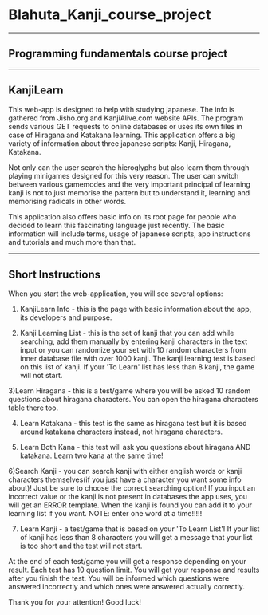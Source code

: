 # Blahuta_Kanji_course_project

--------------------------
Programming fundamentals course project
--------------------------

--------------------------
KanjiLearn
--------------------------

This web-app is designed to help with studying japanese. The info is gathered from Jisho.org and KanjiAlive.com website APIs. The program sends various GET requests to online databases or uses its own files in case of Hiragana and Katakana learning.
This application offers a big variety of information about three japanese scripts: Kanji, Hiragana, Katakana.

Not only can the user search the hieroglyphs but also learn them through playing minigames designed for this very reason.
The user can switch between various gamemodes and the very important principal of learning kanji is not to just memorise the pattern but to understand it, learning and memorising radicals in other words.

This application also offers basic info on its root page for people who decided to learn this fascinating language just recently.
The basic information will include terms, usage of japanese scripts, app instructions and tutorials and much more than that.

--------------------------
Short Instructions
--------------------------

When you start the web-application, you will see several options:
1) KanjiLearn Info - this is the page with basic information about the app, its developers and purpose.

2) Kanji Learning List - this is the set of kanji that you can add while searching, add them manually by entering kanji characters in the text input or you can randomize your set with 10 random characters from inner database file with over 1000 kanji. The kanji learning test is based on this list of kanji. If your 'To Learn' list has less than 8 kanji, the game will not start.

3)Learn Hiragana - this is a test/game where you will be asked 10 random questions about hiragana characters. You can open the hiragana characters table there too.

4) Learn Katakana - this test is the same as hiragana test but it is based around katakana characters instead, not hiragana characters.

5) Learn Both Kana - this test will ask you questions about hiragana AND katakana. Learn two kana at the same time!

6)Search Kanji - you can search kanji with either english words or kanji characters themselves(if you just have a character you want some info about)! Just be sure to choose the correct searching option! If you input an incorrect value or the kanji is not present in databases the app uses, you will get an ERROR template. When the kanji is found you can add it to your learning list if you want. 
NOTE: enter one word at a time!!!!!

7) Learn Kanji - a test/game that is based on your 'To Learn List'! If your list of kanji has less than 8 characters you will get a message that your list is too short and the test will not start.

At the end of each test/game you will get a response depending on your result. Each test has 10 question limit. You will get your response and results after you finish the test. You will be informed which questions were answered incorrectly and which ones were answered actually correctly.

Thank you for your attention!
Good luck!
